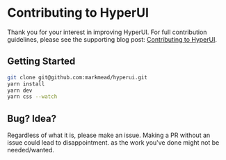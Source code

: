 # Contributing to HyperUI

Thank you for your interest in improving HyperUI. For full contribution guidelines, please see the supporting blog post: [Contributing to HyperUI](https://www.hyperui.dev/blog/how-to-contribute).

## Getting Started

```bash
git clone git@github.com:markmead/hyperui.git
yarn install
yarn dev
yarn css --watch
```

## Bug? Idea?

Regardless of what it is, please make an issue. Making a PR without an issue could lead to disappointment. as the work you've done might not be needed/wanted.
